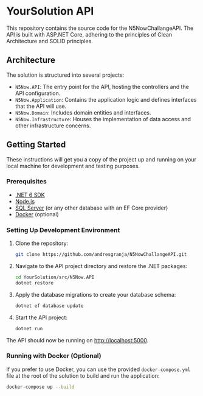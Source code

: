 # YourSolution API

This repository contains the source code for the N5NowChallangeAPI. The API is built with ASP.NET Core, adhering to the principles of Clean Architecture and SOLID principles.

## Architecture

The solution is structured into several projects:

- `N5Now.API`: The entry point for the API, hosting the controllers and the API configuration.
- `N5Now.Application`: Contains the application logic and defines interfaces that the API will use.
- `N5Now.Domain`: Includes domain entities and interfaces.
- `N5Now.Infrastructure`: Houses the implementation of data access and other infrastructure concerns.

## Getting Started

These instructions will get you a copy of the project up and running on your local machine for development and testing purposes.

### Prerequisites

- [.NET 6 SDK](https://dotnet.microsoft.com/download/dotnet/6.0)
- [Node.js](https://nodejs.org/)
- [SQL Server](https://www.microsoft.com/en-us/sql-server/sql-server-downloads) (or any other database with an EF Core provider)
- [Docker](https://www.docker.com/get-started) (optional)

### Setting Up Development Environment

1. Clone the repository:

    ```sh
    git clone https://github.com/andresgranja/N5NowChallangeAPI.git
    ```

2. Navigate to the API project directory and restore the .NET packages:

    ```sh
    cd YourSolution/src/N5Now.API
    dotnet restore
    ```

3. Apply the database migrations to create your database schema:

    ```sh
    dotnet ef database update
    ```

4. Start the API project:

    ```sh
    dotnet run
    ```

The API should now be running on <http://localhost:5000>.

### Running with Docker (Optional)

If you prefer to use Docker, you can use the provided `docker-compose.yml` file at the root of the solution to build and run the application:

```sh
docker-compose up --build
